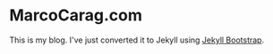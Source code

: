 # MarcoCarag.com

This is my blog. I've just converted it to Jekyll using [Jekyll Bootstrap](http://jekyllbootstrap.com).
